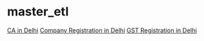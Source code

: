 # master_etl
[CA in Delhi](https://caindelhi.in)
[Company Registration in Delhi](https://caindelhi.in/company-registration-in-delhi)
[GST Registration in Delhi](https://caindelhi.in/gst-registration-in-delhi)
